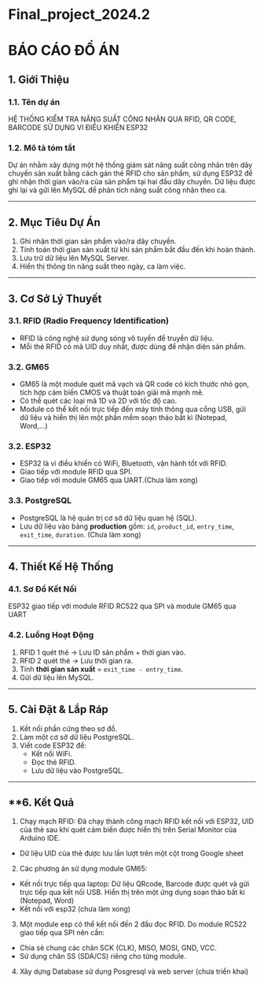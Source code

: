 # Final_project_2024.2
# BÁO CÁO ĐỒ ÁN

## **1. Giới Thiệu**
### **1.1. Tên dự án**
HỆ THỐNG KIỂM TRA NĂNG SUẤT CÔNG NHÂN QUA RFID, QR CODE, BARCODE SỬ DỤNG VI ĐIỀU KHIỂN ESP32

### **1.2. Mô tả tóm tắt**
Dự án nhằm xây dựng một hệ thống giám sát năng suất công nhân trên dây chuyền sản xuất bằng cách gán thẻ RFID cho sản phẩm, sử dụng ESP32 để ghi nhận thời gian vào/ra của sản phẩm tại hai đầu dây chuyền. Dữ liệu được ghi lại và gửi lên MySQL để phân tích năng suất công nhân theo ca.

---
## **2. Mục Tiêu Dự Án**
1. Ghi nhận thời gian sản phẩm vào/ra dây chuyền.
2. Tính toán thời gian sản xuất từ khi sản phẩm bắt đầu đến khi hoàn thành.
3. Lưu trữ dữ liệu lên MySQL Server.
4. Hiển thị thông tin năng suất theo ngày, ca làm việc.

---
## **3. Cơ Sở Lý Thuyết**
### **3.1. RFID (Radio Frequency Identification)**
- RFID là công nghệ sử dụng sóng vô tuyến để truyền dữ liệu.
- Mỗi thẻ RFID có mã UID duy nhất, được dùng để nhận diện sản phẩm.
### **3.2. GM65**
- GM65 là một module quét mã vạch và QR code có kích thước nhỏ gọn, tích hợp cảm biến CMOS và thuật toán giải mã mạnh mẽ.
- Có thể quét các loại mã 1D và 2D với tốc độ cao.
- Module có thể kết nối trực tiếp đến máy tính thông qua cổng USB, gửi dữ liệu và hiển thị lên một phần mềm soạn thảo bất kì (Notepad, Word,...)
### **3.2. ESP32**
- ESP32 là vi điều khiển có WiFi, Bluetooth, vận hành tốt với RFID.
- Giao tiếp với module RFID qua SPI.
- Giao tiếp với module GM65 qua UART.(Chưa làm xong)

### **3.3. PostgreSQL**
- PostgreSQL là hệ quản trị cơ sở dữ liệu quan hệ (SQL).
- Lưu dữ liệu vào bảng **production** gồm: `id`, `product_id`, `entry_time`, `exit_time`, `duration`. (Chưa làm xong)

---
## **4. Thiết Kế Hệ Thống**
### **4.1. Sơ Đồ Kết Nối**
ESP32 giao tiếp với module RFID RC522 qua SPI và module GM65 qua UART

### **4.2. Luồng Hoạt Động**
1. RFID 1 quét thẻ → Lưu ID sản phẩm + thời gian vào.
2. RFID 2 quét thẻ → Lưu thời gian ra.
3. Tính **thời gian sản xuất** = `exit_time - entry_time`.
4. Gửi dữ liệu lên MySQL.

---
## **5. Cài Đặt & Lắp Ráp**
1. Kết nối phần cứng theo sơ đồ.
2. Làm một cơ sở dữ liệu PostgreSQL.
3. Viết code ESP32 để:
   - Kết nối WiFi.
   - Đọc thẻ RFID.
   - Lưu dữ liệu vào PostgreSQL.

---
## **6. Kết Quả
1. Chạy mạch RFID: Đã chạy thành công mạch RFID kết nối với ESP32, UID của thẻ sau khi quét cảm biến được hiển thị trên Serial Monitor của Arduino IDE.
  - Dữ liệu UID của thẻ được lưu lần lượt trên một cột trong Google sheet
2. Các phương án sử dụng module GM65:
  - Kết nối trực tiếp qua laptop: Dữ liệu QRcode, Barcode được quét và gửi trực tiếp qua kết nối USB. Hiển thị trên một ứng dụng soạn thảo bất kì (Notepad, Word)
  - Kết nối với esp32 (chưa làm xong)
3. Một module esp có thể kết nối đến 2 đầu đọc RFID. Do module RC522 giao tiếp qua SPI nên cần:
  - Chia sẻ chung các chân SCK (CLK), MISO, MOSI, GND, VCC.
  - Sử dụng chân SS (SDA/CS) riêng cho từng module.
4. Xây dựng Database sử dụng Posgresql và web server (chưa triển khai)
